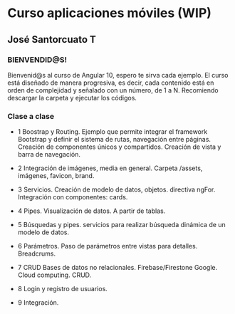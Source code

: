 # Curso aplicaciones móviles (WIP)
## José Santorcuato T

### BIENVENDID@S!

Bienvenid@s al curso de Angular 10, espero te sirva cada ejemplo.
El curso está diseñado de manera progresiva, es decir, cada contenido está en orden de complejidad y señalado con un número, de 1 a N.
Recomiendo descargar la carpeta y ejecutar los códigos.

### Clase a clase

* 1 Boostrap y Routing. Ejemplo que permite integrar el framework Bootstrap y definir el sistema de rutas, navegación entre páginas. Creación de componentes únicos y compartidos. Creación de vista y barra de navegación.

* 2 Integración de imágenes, media en general. Carpeta /assets, imágenes, favicon, brand.

* 3 Servicios. Creación de modelo de datos, objetos. directiva ngFor. Integración con componentes: cards.

* 4 Pipes. Visualización de datos. A partir de tablas.

* 5 Búsquedas y pipes. servicios para realizar búsqueda dinámica de un modelo de datos.

* 6 Parámetros. Paso de parámetros entre vistas para detalles. Breadcrums.

* 7 CRUD Bases de datos no relacionales. Firebase/Firestone Google. Cloud computing. CRUD.

* 8 Login y registro de usuarios.

* 9 Integración.

